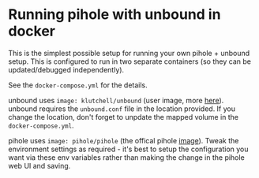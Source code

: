 # Running pihole with unbound in docker

This is the simplest possible setup for running your own pihole + unbound setup. This is configured to run in two separate containers (so they can be updated/debugged independently).

See the ```docker-compose.yml``` for the details.

unbound uses ```image: klutchell/unbound``` (user image, more [here](https://gitlab.com/klutchell/unbound)).  
unbound requires the ```unbound.conf``` file in the location provided. If you change the location, don't forget to unpdate the mapped volume in the ```docker-compose.yml```.

pihole uses ```image: pihole/pihole``` (the offical pihole [image](https://hub.docker.com/r/pihole/pihole)). Tweak the environment settings as required - it's best to setup the configuration you want via these env variables rather than making the change in the pihole web UI and saving.
